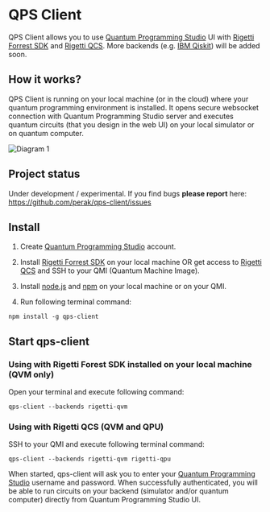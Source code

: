 QPS Client
==========

QPS Client allows you to use <a href="https://quantum-circuit.com" target="_blank">Quantum Programming Studio</a> UI with  <a href="https://www.rigetti.com/forest" target="_blank">Rigetti Forrest SDK</a> and <a href="https://www.rigetti.com/qcs" target="_blank">Rigetti QCS</a>. More backends (e.g. <a href="https://qiskit.org/" target="_blank">IBM Qiskit</a>) will be added soon.


## How it works?

QPS Client is running on your local machine (or in the cloud) where your quantum programming environment is installed. It opens secure websocket connection with Quantum Programming Studio server and executes quantum circuits (that you design in the web UI) on your local simulator or on quantum computer.

![Diagram 1](https://raw.githubusercontent.com/perak/qps-client/master/media/qps-client.png)


## Project status

Under development / experimental. If you find bugs **please report** here: https://github.com/perak/qps-client/issues


## Install


1. Create <a href="https://quantum-circuit.com" target="_blank">Quantum Programming Studio</a> account.

2. Install <a href="https://www.rigetti.com/forest" target="_blank">Rigetti Forrest SDK</a> on your local machine OR get access to <a href="https://www.rigetti.com/qcs" target="_blank">Rigetti QCS</a> and SSH to your QMI (Quantum Machine Image).

3. Install <a href="https://nodejs.org" target="_blank">node.js</a> and <a href="https://www.npmjs.com/" target="_blank">npm</a> on your local machine or on your QMI.

4. Run following terminal command:

```
npm install -g qps-client
```


## Start qps-client

### Using with Rigetti Forest SDK installed on your local machine (QVM only)

Open your terminal and execute following command:
```
qps-client --backends rigetti-qvm
```

### Using with Rigetti QCS (QVM and QPU)

SSH to your QMI and execute following terminal command:
```
qps-client --backends rigetti-qvm rigetti-qpu
```

When started, qps-client will ask you to enter your <a href="https://quantum-circuit.com" target="_blank">Quantum Programming Studio</a> username and password. When successfully authenticated, you will be able to run circuits on your backend (simulator and/or quantum computer) directly from Quantum Programming Studio UI.

